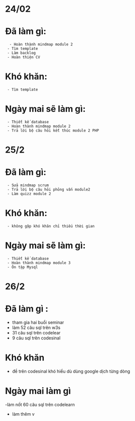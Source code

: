 # 24/02
 # Đã làm gì:
      - Hoàn thành mindmap module 2
     - Tìm template
     - Làm backlog
     - Hoàn thiện CV
 # Khó khăn:
     - Tìm template
 # Ngày mai sẽ làm gì:
     - Thiết kế database
     - Hoàn thành mindmap module 2
     - Trả lời bộ câu hỏi kết thúc module 2 PHP
 # 25/2
   # Đã làm gì:
     - Sửa mindmap scrum
     - Trả lời bộ câu hỏi phỏng vấn module2
     - Làm quizz module 2
 # Khó khăn:
     - không gặp khó khăn chỉ thiếu thời gian
 # Ngày mai sẽ làm gì:
     - Thiết kế database
     - Hoàn thành mindmap module 3
     - Ôn tập Mysql
  # 26/2
  # Đã làm gì :
  - tham gia hai buổi seminar
  - làm 52 câu sql trên w3s
  - 31 câu sql trên codelear
  - 9 câu sql trên codesinal
  # Khó khăn
  - đề trên codesinal khó hiểu dù dùng google dịch từng dòng
  # Ngày mai làm gì
  -làm nốt 60 câu sql trên codelearn
  - làm thêm v

